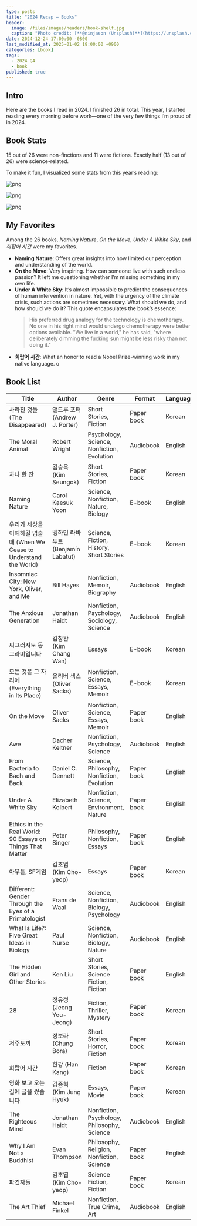```yaml
---
type: posts
title: "2024 Recap — Books"
header:
  image: /files/images/headers/book-shelf.jpg
  caption: "Photo credit: [**@ninjason (Unsplash)**](https://unsplash.com/@ninjason)"
date: 2024-12-24 17:00:00 -0800
last_modified_at: 2025-01-02 18:00:00 +0900
categories: [book]
tags: 
  - 2024 Q4
  - book 
published: true
---
```

## Intro

Here are the books I read in 2024. I finished 26 in total. This year, I started reading every morning before work—one of the very few things I’m proud of in 2024.

## Book Stats

15 out of 26 were non-finctions and 11 were fictions. Exactly half (13 out of 26) were science-related. 

To make it fun, I visualized some stats from this year’s reading:

![png](/files/images/others/distribution_format.png)

![png](/files/images/others/distribution_language.png)

![png](/files/images/others/top_10_genre.png)

## My Favorites

Among the 26 books, *Naming Nature*, *On the Move*, *Under A White Sky*, and *희랍어 시간* were my favorites. 

- **Naming Nature**: Offers great insights into how limited our perception and understanding of the world. 
- **On the Move**: Very inspiring. How can someone live with such endless passion? It left me questioning whether I’m missing something in my own life.
- **Under A White Sky**: It’s almost impossible to predict the consequences of human intervention in nature. Yet, with the urgency of the climate crisis, such actions are sometimes necessary. What should we do, and how should we do it? This quote encapsulates the book’s essence:
  > His preferred drug analogy for the technology is chemotherapy. No one in his right mind would undergo chemotherapy were better options available. "We live in a world," he has said, "where deliberately dimming the fucking sun might be less risky than not doing it."
- **희랍어 시간**: What an honor to read a Nobel Prize-winning work in my native language.
o

## Book List

| Title                                                                  | Author                             | Genre                                       | Format     | Language |
| ---------------------------------------------------------------------- | ---------------------------------- | ------------------------------------------- | ---------- | -------- |
| 사라진 것들 (The Disappeared)                                          | 앤드루 포터 (Andrew J. Porter)     | Short Stories, Fiction                      | Paper book | Korean   |
| The Moral Animal                                                       | Robert Wright                      | Psychology, Science, Nonfiction, Evolution  | Audiobook  | English  |
| 차나 한 잔                                                             | 김승옥 (Kim Seungok)               | Short Stories, Fiction                      | Paper book | Korean   |
| Naming Nature                                                          | Carol Kaesuk Yoon                  | Science, Nonfiction, Nature, Biology        | E-book     | English  |
| 우리가 세상을 이해하길 멈출 때 (When We Cease to Understand the World) | 벵하민 라바투트 (Benjamín Labatut) | Science, Fiction, History, Short Stories    | E-book     | Korean   |
| Insomniac City: New York, Oliver, and Me                               | Bill Hayes                         | Nonfiction, Memoir, Biography               | Audiobook  | English  |
| The Anxious Generation                                                 | Jonathan Haidt                     | Nonfiction, Psychology, Sociology, Science  | Audiobook  | English  |
| 찌그러져도 동그라미입니다                                              | 김창완 (Kim Chang Wan)             | Essays                                      | E-book     | Korean   |
| 모든 것은 그 자리에 (Everything in Its Place)                          | 올리버 색스 (Oliver Sacks)         | Nonfiction, Science, Essays, Memoir         | E-book     | Korean   |
| On the Move                                                            | Oliver Sacks                       | Nonfiction, Science, Essays, Memoir         | Paper book | English  |
| Awe                                                                    | Dacher Keltner                     | Nonfiction, Psychology, Science             | Audiobook  | English  |
| From Bacteria to Bach and Back                                         | Daniel C. Dennett                  | Science, Philosophy, Nonfiction, Evolution  | Paper book | English  |
| Under A White Sky                                                      | Elizabeth Kolbert                  | Nonfiction, Science, Environment, Nature    | Paper book | English  |
| Ethics in the Real World: 90 Essays on Things That Matter              | Peter Singer                       | Philosophy, Nonfiction, Essays              | Paper book | English  |
| 아무튼, SF게임                                                         | 김초엽 (Kim Cho-yeop)              | Essays                                      | Paper book | Korean   |
| Different: Gender Through the Eyes of a Primatologist                  | Frans de Waal                      | Science, Nonfiction, Biology, Psychology    | Audiobook  | English  |
| What Is Life?: Five Great Ideas in Biology                             | Paul Nurse                         | Science, Nonfiction, Biology, Nature        | Audiobook  | English  |
| The Hidden Girl and Other Stories                                      | Ken Liu                            | Short Stories, Science Fiction, Fiction     | Paper book | English  |
| 28                                                                     | 정유정 (Jeong You-Jeong)           | Fiction, Thriller, Mystery                  | Paper book | Korean   |
| 저주토끼                                                               | 정보라 (Chung Bora)                | Short Stories, Horror, Fiction              | Paper book | Korean   |
| 희랍어 시간                                                            | 한강 (Han Kang)                    | Fiction                                     | Paper book | Korean   |
| 영화 보고 오는 길에 글을 썼습니다                                      | 김중혁 (Kim Jung Hyuk)             | Essays, Movie                               | Paper book | Korean   |
| The Righteous Mind                                                     | Jonathan Haidt                     | Nonfiction, Psychology, Philosophy, Science | Audiobook  | English  |
| Why I Am Not a Buddhist                                                | Evan Thompson                      | Philosophy, Religion, Nonfiction, Science   | Paper book | English  |
| 파견자들                                                               | 김초엽 (Kim Cho-yeop)              | Science Fiction, Fiction                    | Paper book | Korean   |
| The Art Thief                                                          | Michael Finkel                     | Nonfiction, True Crime, Art                 | Audiobook  | English  |

